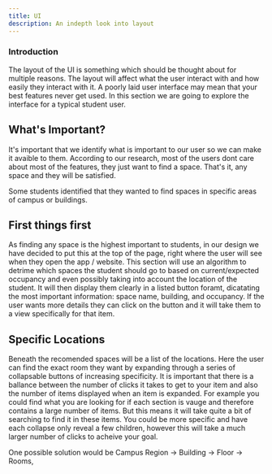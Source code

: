 ```yaml
---
title: UI
description: An indepth look into layout
---
```

### Introduction

The layout of the UI is something which should be thought about for multiple reasons. The layout will affect what the user interact with and how easily they interact with it. A poorly laid user interface may mean that your best features never get used. In this section we are going to explore the interface for a typical student user.

## What's Important?

It's important that we identify what is important to our user so we can make it avaible to them. According to our research, most of the users dont care about most of the features, they just want to find a space. That's it, any space and they will be satisfied. 

Some students identified that they wanted to find spaces in specific areas of campus or buildings.

## First things first

As finding any space is the highest important to students, in our design we have decided to put this at the top of the page, right where the user will see when they open the app / website. This section will use an algorithm to detrime which spaces the student should go to based on current/expected occupancy and even possibly taking into account the location of the student. It will then display them clearly in a listed button foramt, dicatating the most important information: space name, building, and occupancy. If the user wants more details they can click on the button and it will take them to a view specifically for that item.

## Specific Locations

Beneath the recomended spaces will be a list of the locations. Here the user can find the exact room they want by expanding through a series of collapsable buttons of increasing specificity. It is important that there is a ballance between the number of clicks it takes to get to your item and also the number of items displayed when an item is expanded. For example you could find what you are looking for if each section is vauge and therefore contains a large number of items. But this means it will take quite a bit of searching to find it in these items. You could be more specific and have each collapse only reveal a few children, however this will take a much larger number of clicks to acheive your goal. 

One possible solution would be Campus Region -> Building -> Floor -> Rooms, 




